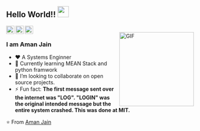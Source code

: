 

## Hello World!! <img src="https://raw.githubusercontent.com/iampavangandhi/iampavangandhi/master/gifs/Hi.gif" width="30px"></h2>

<a href="https://twitter.com/amn__jain">
  <img align="left" alt="Aman's Twitter" width="22px" src="https://cdn.jsdelivr.net/npm/simple-icons@v3/icons/twitter.svg" />
</a>
<a href="https://www.linkedin.com/in/amnjain/">
  <img align="left" alt="Aman's Linkdein" width="22px" src="https://cdn.jsdelivr.net/npm/simple-icons@v3/icons/linkedin.svg" />
</a>
<a href="https://github.com/amnjain">
  <img align="left" alt="Aman's Github" width="22px" src="https://cdn.jsdelivr.net/npm/simple-icons@v3/icons/github.svg" />
</a>

<br />
<img align="right" alt="GIF" src="https://media.giphy.com/media/jRf5fsn8G6YaogAWxn/giphy.gif" width="200" height="200"/>

### I am Aman Jain
- :heart: A Systems Enginner 
- 🌱 Currently learning MEAN Stack and python framwork
- 👯 I’m looking to collaborate on open source projects.
- ⚡ Fun fact: **The first message sent over the internet was "LOG". "LOGIN" was the original intended message but   the entire system crashed. This was done at MIT.**

⭐️ From [Aman Jain](https://github.com/amnjain)
